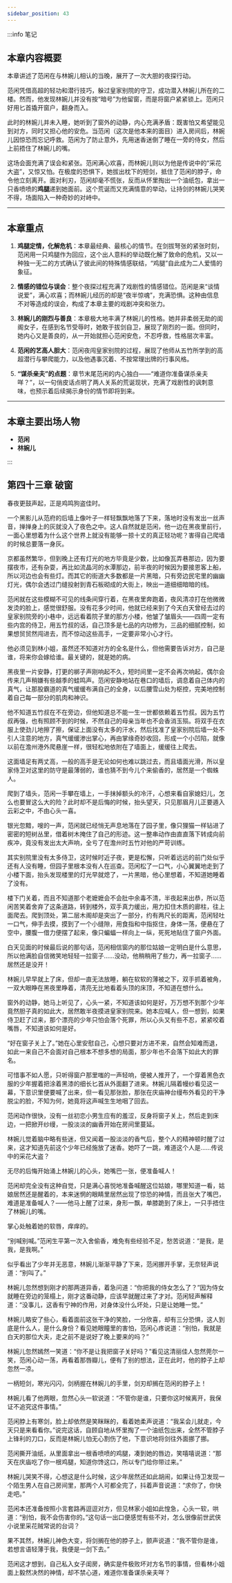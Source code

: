 ```yaml
---
sidebar_position: 43
---
```


:::info 笔记

## 本章内容概要

本章讲述了范闲在与林婉儿相认的当晚，展开了一次大胆的夜探行动。

范闲凭借高超的轻功和潜行技巧，躲过皇家别院的守卫，成功潜入林婉儿所在的二楼。然而，他发现林婉儿并没有按“暗号”为他留窗，而是将窗户紧紧锁上。范闲只好用匕首撬开窗户，翻身而入。

此时的林婉儿并未入睡，她听到了窗外的动静，内心充满矛盾：既害怕又希望能见到对方，同时又担心他的安危。当范闲（这次是他本来的面目）进入房间后，林婉儿因惊恐而忘记呼救。范闲为了防止意外，先用迷香迷倒了睡在一旁的侍女，然后上前捂住了林婉儿的嘴。

这场会面充满了误会和紧张。范闲满心欢喜，而林婉儿则以为他是传说中的“采花大盗”，又惊又怕。在极度的恐惧下，她拔出枕下的短剑，抵住了范闲的脖子，命令他立刻离开。面对利刃，范闲却毫不慌张，反而从怀里掏出一个油纸包，拿出一只香喷喷的**鸡腿**递到她面前。这个荒诞而又充满情意的举动，让持剑的林婉儿哭笑不得，场面陷入一种奇妙的对峙中。

---

## 本章重点

1.  **鸡腿定情，化解危机**：本章最经典、最核心的情节。在剑拔弩张的紧张时刻，范闲用一只鸡腿作为回应，这个出人意料的举动既化解了致命的危机，又以一种独一无二的方式确认了彼此间的特殊情感联结，“鸡腿”自此成为二人爱情的象征。

2.  **情感的错位与误会**：整个夜探过程充满了戏剧性的情感错位。范闲是来“谈情说爱”，满心欢喜；而林婉儿经历的却是“夜半惊魂”，充满恐惧。这种由信息不对等造成的误会，构成了本章主要的戏剧冲突和张力。

3.  **林婉儿的刚烈与善良**：本章极大地丰满了林婉儿的性格。她并非柔弱无助的闺阁女子，在感到名节受辱时，她敢于拔剑自卫，展现了刚烈的一面。但同时，她内心又是善良的，从一开始就担心范闲安危，不忍呼救，性格层次丰富。

4.  **范闲的艺高人胆大**：范闲夜闯皇家别院的过程，展现了他师从五竹所学到的高超潜行与攀爬能力，以及他遇事沉着、不按常理出牌的行事风格。

5.  **“谋杀亲夫”的点题**：章节末尾范闲的内心独白——“难道你准备谋杀亲夫咩？”，以一句俏皮话点明了两人关系的荒诞现状，充满了戏剧性的讽刺意味，也预示着后续揭示身份的情节即将到来。

---

## 本章主要出场人物

* **范闲**
* **林婉儿**

:::


## 第四十三章 **破窗**

春夜更鼓声起，正是鸡鸣狗盗佳时。

一个黑影儿从范府的后墙上像叶子一样轻飘飘地落了下来，落地时没有发出一丝声音，掸掸身上的灰就没入了夜色之中。这人自然就是范闲，他一边在黑夜里前行，一面心里想着为什么这个世界上就没有能够一掠十丈的真正轻功呢？害得自己爬墙的时候总要落一身灰。

京都虽然繁华，但到晚上还有灯光的地方毕竟是少数，比如像瓦弄巷那边，因为要摆夜市，还有杂耍，再比如流晶河的水潭那边，前半夜的时候因为要接恩客上船，所以河边也会有些灯。而其它的街道大多数都是一片黑暗，只有旁边民宅里的幽幽灯光，偶尔会透过门缝投射到青石板砌成的大街上，映出一道细细暗暗的线。

范闲就在这些模糊不可见的线条间穿行着，在黑夜里奔跑着，夜风清凉打在他微微发烫的脸上，感觉很舒服。没有花多少时间，他就已经来到了今天白天曾经去过的皇家别院旁的小巷中，远远看着院子里的那方小楼，他皱了皱眉头——四周一定有些内宫的侍卫，用五竹叔的话，自己顶多是七品的内功修为，三品的细腻控制，如果想贸贸然闯进去，而不惊动这些高手，一定要非常小心才行。

他必须见到林小姐，虽然还不知道对方的全名是什么，但他需要告诉对方，自己是谁，将来你会嫁给谁。最关键的，就是她的病。

黑夜里一片安静，打更的梆子声刚响起不久，短时间里一定不会再次响起，偶尔会传来几声稍嫌有些越季的蛙鸣声。范闲安静地站在巷口的墙后，调息着自己体内的真气，让那股霸道的真气缓缓布满自己的全身，以后腰雪山处为枢控，完美地控制着自己每一部分的肌肉和神识。

他不知道五竹叔在不在旁边，但他知道总不能一生一世都依赖着五竹叔。因为五竹叔再强，也有照顾不到的时候，不然自己的母亲当年也不会香消玉殒。将双手在衣服上使劲儿地擦了擦，保证上面没有太多的汗水，然后找准了皇家别院后墙一处不引人注意的地方，真气缓缓渗出掌心，再由掌缘奇妙收回，形成一个小凹陷，就像以前在澹州港外爬悬崖一样，很轻松地依附在了墙面上，缓缓往上爬去。

这面墙足有两丈高，一般的高手是无论如何也难以跳过去，而且墙面光滑，所以皇家侍卫对这里的防守是最薄弱的，谁也猜不到今儿个来偷香的，居然是一个蜘蛛人。

爬到了墙头，范闲一手攀在墙上，一手抹掉额头的冷汗，心想来看自家媳妇儿，怎么也要冒这么大的险？此时却不是后悔的时候，抬头望天，只见那眉月儿正要遁入云彩之中，不由心头一喜。

银光忽黯，嗖的一声，范闲就已经悄无声息地落在了园子里，像只狸猫一样钻进了密密的短树丛里，借着树木掩住了自己的形迹。这一整串动作由直直落下转成向前疾冲，竟没有发出太大声响，全亏了在澹州时五竹对他的严苛训练。

其实别院里没有太多侍卫，这时候时近子夜，更是松懈，只听着远远的前门处似乎还有人没有睡，但园子里根本没有人在巡查。范闲松了一口气，小心翼翼地走到了小楼下面，抬头发现楼里的灯光早就熄了，一片黑暗，他心里想着，不知道她睡着了没有。

楼下门关着，而且不知道那个老嬷嬷会不会肚中余毒不清，半夜起来出恭，所以范闲苦笑着舍弃了这条道路，转到楼外，双手真力缓出，用力扣住木质的廊柱，往上面爬去。爬到顶处，第二层木阁却是突出了一部分，约有两尺长的距离，范闲轻吐一口气，伸手去摸，摸到了一个小缝隙，用食指和中指抠住，身体一荡，便悬在了空中，腰腹一借力便摆了起来，像只蝙蝠一样向上一纵，死死地贴住了窗户外面。

白天见面的时候最后说的那句话，范闲相信窗内的那位姑娘一定明白是什么意思，所以他满脸自信微笑地轻轻一拉窗子……没动，他稍稍用了些力，再一拉窗子……居然还是没开！

林婉儿早早就上了床，但却一直无法放睡，躺在软软的薄被之下，双手抓着被角，一双大眼睁在黑夜里睁着，清亮无比地看着头顶的床顶，不知道在想什么。

窗外的动静，她马上听见了，心头一紧，不知道该如何是好，万万想不到那个少年竟然胆子真的如此大，居然敢半夜摸进皇家别院来。她本应喊人，但一想到，如果侍卫赶了过来，那个漂亮的少年只怕会落个死罪，所以心头又有些不忍，紧紧咬着嘴唇，不知道该如何是好。

“好在窗子关上了。”她在心里安慰自己，心想只要对方进不来，自然会知难而退，如此一来自己不会面对自己根本不想多想的局面，那少年也不会落下如此大的罪名。

可惜事不如人愿，只听得窗户那里嗤的一声轻响，便被人推开了，一个穿着黑色衣服的少年握着把涂着黑漆的细长匕首从外面翻了进来。林婉儿隔着幔纱看见这一幕，下意识里便要喊了出来，但一看见那张脸，那张在庆庙神台缦布外看见的干净脱尘的脸，不知为何，她竟将这声喊生生地咽了回去。

范闲动作很快，没有一丝初恋小男生应有的羞涩，反身将窗子关上，然后走到床边，一把掀开纱缦，一股淡淡的幽香开始在房间里蔓延。

林婉儿觉着脑中略有些迷，但又闻着一股淡淡的香气后，整个人的精神顿时醒了过来，这才知道先前这个少年已经施放了迷香。她吓了一跳，难道这个人是……传说中的采花大盗？

无尽的后悔开始涌上林婉儿的心头，她嘴巴一张，便准备喊人！

范闲却完全没有这种自觉，只是满心喜悦地准备喊醒这位姑娘，哪里知道一看，姑娘居然还是醒着的，本来迷惘的眼睛里居然出现了惊恐的神情，而且张大了嘴巴，难道是准备喊人？——他马上醒了过来，身形一飘，单膝跪到了床上，一只手捂住了林婉儿的嘴。

掌心处触着她的软唇，痒痒的。

“别喊别喊。”范闲生平第一次入舍偷香，难免有些经验不足，愁苦说道：“是我，是我，是我啊。”

似乎看出了少年并无恶意，林婉儿渐渐平静了下来，范闲挪开手掌，无奈轻声说道：“别叫了。”

林婉儿忽然想到刚才的那两道异香，着急问道：“你把我的侍女怎么了？”因为侍女就睡在旁边的笼榻上，刚才这番动静，应该早就醒过来了才对。范闲轻声解释道：“没事儿，这香有宁神的作用，对身体没什么坏处，只是让她睡一觉。”

林婉儿略安了些心，看着面前这张干净的笑脸，一分欣喜，却有三分恐惧，这人到底是什么人，是什么身份？看见她眼瞳里的害怕，范闲心疼说道：“别怕，我就是白天的那位大夫，走之前不是说好了晚上要来的吗？”

林婉儿忽然嫣然一笑道：“你不是让我把窗子关好吗？”看见这清丽佳人忽然莞尔一笑，范闲心动一荡，再看着那唇瓣儿，便有了别的想法，正在此时，他的脖子上却忽然一凉。

一柄短剑，寒光闪闪，剑柄握在林婉儿的手里，剑刃却搁在范闲的脖子上！

林婉儿看了他两眼，忽然心头一软说道：“不管你是谁，只要你这时候离开，我保证不追究这件事情。”

范闲脖上有寒剑，脸上却依然是笑眯眯的，看着她柔声说道：“我呆会儿就走，今天只是来看看你。”说完这话，自顾自地从怀里掏了一个油纸包出来，全然不管脖子上锋利的刀口，反而是林婉儿怕无心割伤了他，下意识地将剑往外面挪了挪。

范闲撕开油纸，从里面拿出一根香喷喷的鸡腿，凑到她的唇边，笑嘻嘻说道：“那天在庆庙吃了你一根鸡腿，知道你馋这口，所以专门给你带过来。”

林婉儿哭笑不得，心想这是什么时候，这少年居然还如此胡闹，如果让侍卫发现一个陌生男人在自己房间里，那两个人可都全完了，抖着声音说道：“求你了，你快走吧。”

范闲本还准备按照小言套路再逗逗对方，但见林家小姐如此惶急，心头一软，哄道：“别怕，我不会伤害你的。”这句话一出口便感觉有些不对，怎么很像前世武侠小说里采花贼常说的台词？

果不其然，林婉儿神色大变，将剑搁在他的脖子上，颤声说道：“我不管你是谁，若想言语轻薄于我，我便是一剑下去。”

范闲这才想到，自己私入女子闺房，确实是件极败坏对方名节的事情，但看林小姐面上毅然决然的神情，却不禁心道，难道你准备谋杀亲夫咩？

